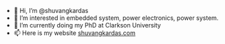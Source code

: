 - 👋 Hi, I’m @shuvangkardas
- 👀 I’m interested in embedded system, power electronics, power system.
- 🌱 I’m currently doing my PhD at Clarkson University
- 📫 Here is my website [shuvangkardas.com](https://shuvangkardas.com)

<!---
shuvangkardas/shuvangkardas is a ✨ special ✨ repository because its `README.md` (this file) appears on your GitHub profile.
You can click the Preview link to take a look at your changes.
--->
